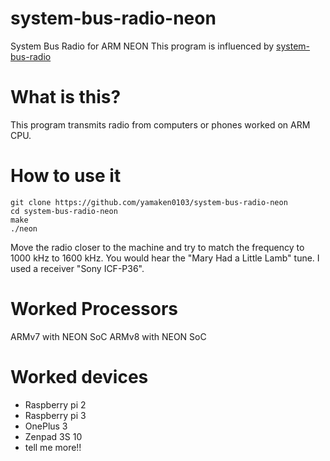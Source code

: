 # system-bus-radio-neon

System Bus Radio for ARM NEON
This program is influenced by [system-bus-radio](https://github.com/fulldecent/system-bus-radio)

# What is this?

This program transmits radio from computers or phones worked on ARM CPU.

# How to use it

```
git clone https://github.com/yamaken0103/system-bus-radio-neon
cd system-bus-radio-neon
make
./neon
```
Move the radio closer to the machine and try to match the frequency to 1000 kHz to 1600 kHz.
You would hear the "Mary Had a Little Lamb" tune.
I used a receiver "Sony ICF-P36".

# Worked Processors

ARMv7 with NEON SoC
ARMv8 with NEON SoC

# Worked devices

* Raspberry pi 2
* Raspberry pi 3
* OnePlus 3
* Zenpad 3S 10
* tell me more!!